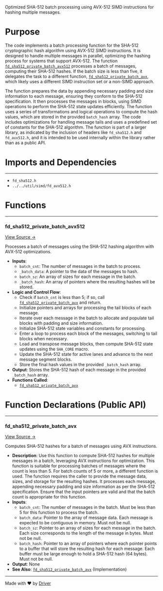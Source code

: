 <!--------------------------------------------------------------------------------->
<!-- IMPORTANT: This file is auto-generated by Driver (https://driver.ai). -------->
<!-- Manual edits may be overwritten on future commits. --------------------------->
<!--------------------------------------------------------------------------------->

Optimized SHA-512 batch processing using AVX-512 SIMD instructions for hashing multiple messages.

# Purpose
The code implements a batch processing function for the SHA-512 cryptographic hash algorithm using AVX-512 SIMD instructions. It is designed to handle multiple messages in parallel, optimizing the hashing process for systems that support AVX-512. The function [`fd_sha512_private_batch_avx512`](<#fd_sha512_private_batch_avx512>) processes a batch of messages, computing their SHA-512 hashes. If the batch size is less than five, it delegates the task to a different function, [`fd_sha512_private_batch_avx`](<#fd_sha512_private_batch_avx>), which likely uses a different SIMD instruction set or a non-SIMD approach.

The function prepares the data by appending necessary padding and size information to each message, ensuring they conform to the SHA-512 specification. It then processes the messages in blocks, using SIMD operations to perform the SHA-512 state updates efficiently. The function uses a series of transformations and logical operations to compute the hash values, which are stored in the provided `batch_hash` array. The code includes optimizations for handling message tails and uses a predefined set of constants for the SHA-512 algorithm. The function is part of a larger library, as indicated by the inclusion of headers like `fd_sha512.h` and `fd_avx512.h`, and it is intended to be used internally within the library rather than as a public API.
# Imports and Dependencies

---
- `fd_sha512.h`
- `../../util/simd/fd_avx512.h`


# Functions

---
### fd\_sha512\_private\_batch\_avx512<!-- {{#callable:fd_sha512_private_batch_avx512}} -->
[View Source →](<../../../../../src/ballet/sha512/fd_sha512_batch_avx512.c#L14>)

Processes a batch of messages using the SHA-512 hashing algorithm with AVX-512 optimizations.
- **Inputs**:
    - `batch_cnt`: The number of messages in the batch to process.
    - `_batch_data`: A pointer to the data of the messages to hash.
    - `batch_sz`: An array of sizes for each message in the batch.
    - `_batch_hash`: An array of pointers where the resulting hashes will be stored.
- **Logic and Control Flow**:
    - Check if `batch_cnt` is less than 5; if so, call [`fd_sha512_private_batch_avx`](<fd_sha512_batch_avx.c.md#fd_sha512_private_batch_avx>) and return.
    - Initialize pointers and arrays for processing the tail blocks of each message.
    - Iterate over each message in the batch to allocate and populate tail blocks with padding and size information.
    - Initialize SHA-512 state variables and constants for processing.
    - Enter a loop to process each block of the messages, switching to tail blocks when necessary.
    - Load and transpose message blocks, then compute SHA-512 state updates using the `SHA_CORE` macro.
    - Update the SHA-512 state for active lanes and advance to the next message segment blocks.
    - Store the final hash values in the provided `_batch_hash` array.
- **Output**: Stores the SHA-512 hash of each message in the provided `_batch_hash` array.
- **Functions Called**:
    - [`fd_sha512_private_batch_avx`](<fd_sha512_batch_avx.c.md#fd_sha512_private_batch_avx>)


# Function Declarations (Public API)

---
### fd\_sha512\_private\_batch\_avx<!-- {{#callable_declaration:fd_sha512_private_batch_avx}} -->
[View Source →](<../../../../../src/ballet/sha512/fd_sha512_batch_avx512.c#L8>)

Computes SHA-512 hashes for a batch of messages using AVX instructions.
- **Description**: Use this function to compute SHA-512 hashes for multiple messages in a batch, leveraging AVX instructions for optimization. This function is suitable for processing batches of messages where the count is less than 5. For batch counts of 5 or more, a different function is used. The function requires the caller to provide the message data, sizes, and storage for the resulting hashes. It processes each message, appending necessary padding and size information as per the SHA-512 specification. Ensure that the input pointers are valid and that the batch count is appropriate for this function.
- **Inputs**:
    - `batch_cnt`: The number of messages in the batch. Must be less than 5 for this function to process the batch.
    - `batch_data`: Pointer to the array of message data. Each message is expected to be contiguous in memory. Must not be null.
    - `batch_sz`: Pointer to an array of sizes for each message in the batch. Each size corresponds to the length of the message in bytes. Must not be null.
    - `batch_hash`: Pointer to an array of pointers where each pointer points to a buffer that will store the resulting hash for each message. Each buffer must be large enough to hold a SHA-512 hash (64 bytes). Must not be null.
- **Output**: None
- **See Also**: [`fd_sha512_private_batch_avx`](<fd_sha512_batch_avx.c.md#fd_sha512_private_batch_avx>)  (Implementation)



---
Made with ❤️ by [Driver](https://www.driver.ai/)